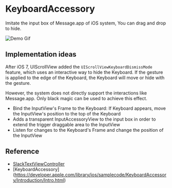 KeyboardAccessory
=============================================

Imitate the input box of Message.app of iOS system, You can drag and drop to hide.

![Demo Gif](Screenshots/messagekeyboardaccessory.gif)

## Implementation ideas
After iOS 7, UIScrollView added the `UIScrollViewKeyboardDismissMode` feature, which uses an interactive way to hide the Keyboard. If the gesture is applied to the edge of the Keyboard, the Keyboard will move or hide with the gesture.

However, the system does not directly support the interactions like Message.app. Only black magic can be used to achieve this effect.
- Bind the InputView's Frame to the Keyboard: If Keyboard appears, move the InputView's position to the top of the Keyboard
- Adds a transparent InputAccessoryView to the input box in order to extend the trigger draggable area to the InputView
- Listen for changes to the Keyboard's Frame and change the position of the InputView

## Reference

- [SlackTextViewController](https://github.com/slackhq/SlackTextViewController)
- [KeyboardAccessory] (https://developer.apple.com/library/ios/samplecode/KeyboardAccessory/Introduction/Intro.html)
